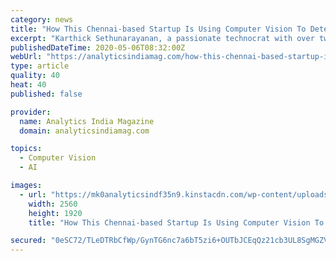 ```yaml
---
category: news
title: "How This Chennai-based Startup Is Using Computer Vision To Detect Violations In COVID-19 Situation"
excerpt: "Karthick Sethunarayanan, a passionate technocrat with over two decades of global experience has always had the vision to make AI popular across industries and how. It was with this vision that RayReach Technologies was conceptualised in June last year with a handful of people,"
publishedDateTime: 2020-05-06T08:32:00Z
webUrl: "https://analyticsindiamag.com/how-this-chennai-based-startup-is-using-computer-vision-to-detect-violations-in-covid-19-situation/"
type: article
quality: 40
heat: 40
published: false

provider:
  name: Analytics India Magazine
  domain: analyticsindiamag.com

topics:
  - Computer Vision
  - AI

images:
  - url: "https://mk0analyticsindf35n9.kinstacdn.com/wp-content/uploads/2020/05/RayVision_Team_For_AIM-scaled.jpg"
    width: 2560
    height: 1920
    title: "How This Chennai-based Startup Is Using Computer Vision To Detect Violations In COVID-19 Situation"

secured: "0eSC72/TLeDTRbCfWp/GynTG6nc7a6bT5zi6+OUTbJCEqQz21cb3UL8SgMGZV60d7mpDGR5eTStT2s/RFKeDvEqHfqzomxT/xs1IR7euEjzgD//0yfcY3OFpRrdlUG7Sfx0WA1LgZE42hXw2whvIeOhX+x07Kdork6uoVq6cJWiL8RZVlZCzDOEhLKJLTXFY30Ol49YCVF9CvbZIBLI2iyouI+iBjkvmgnSYbeywuV9Hn0z1xi6Xwm/dkanc0galxY4/LILLEf4CBq1f31QASBMIpGXid1/dKNDEjXO5YsCXAir/zez0RzG6//VBhIjDZriEW8O/gOIwHHjdLGGP9Cm2p+0z4PNqcuaiSahUTP8Z+8rb73KXLNXdzNbe2SGyMxGBCT4SNdQiPct8n0SK4CLZhiwg+0yAXg/RZ0zRq54GpknYXIEqBgadRxCPAEVZzUz/p6Z7/FGHT1mD1LNqvy1gx7d/b54+wA47Kc5UE8Q=;9P62Dww4O5BmNiTbIEJkTQ=="
---
```


